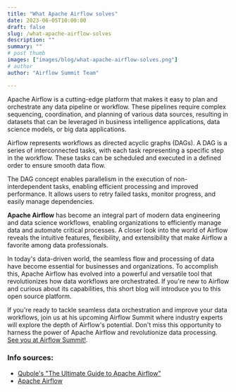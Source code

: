 ```yaml
---
title: "What Apache Airflow solves"
date: 2023-06-05T10:00:00
draft: false
slug: /what-apache-airflow-solves
description: ""
summary: ""
# post thumb
images: ["images/blog/what-apache-airflow-solves.png"]
# author
author: "Airflow Summit Team"

---
```


Apache Airflow is a cutting-edge platform that makes it easy to plan and orchestrate any data pipeline or workflow. These pipelines require complex sequencing, coordination, and planning of various data sources, resulting in datasets that can be leveraged in business intelligence applications, data science models, or big data applications.

Airflow represents workflows as directed acyclic graphs (DAGs). A DAG is a series of interconnected tasks, with each task representing a specific step in the workflow. These tasks can be scheduled and executed in a defined order to ensure smooth data flow.

The DAG concept enables parallelism in the execution of non-interdependent tasks, enabling efficient processing and improved performance. It allows users to retry failed tasks, monitor progress, and easily manage dependencies.

**Apache Airflow** has become an integral part of modern data engineering and data science workflows, enabling organizations to efficiently manage data and automate critical processes. A closer look into the world of Airflow reveals the intuitive features, flexibility, and extensibility that make Airflow a favorite among data professionals.

In today's data-driven world, the seamless flow and processing of data have become essential for businesses and organizations. To accomplish this, Apache Airflow has evolved into a powerful and versatile tool that revolutionizes how data workflows are orchestrated. If you're new to Airflow and curious about its capabilities, this short blog will introduce you to this open source platform.

If you're ready to tackle seamless data orchestration and improve your data workflows, join us at his upcoming Airflow Summit where industry experts will explore the depth of Airflow's potential. Don't miss this opportunity to harness the power of Apache Airflow and revolutionize data processing. [See you at Airflow Summit!](https://airflowsummit.org/tickets/).



### Info sources:

 * [Qubole's "The Ultimate Guide to Apache Airflow"](https://www.qubole.com/the-ultimate-guide-to-apache-airflow#:~:text=complex%20business%20logic.-,What%20is%20Airflow%20Used%20For%3F,data%20pipelines%20from%20diverse%20sources)
 * [Apache Airflow](https://airflow.apache.org)

